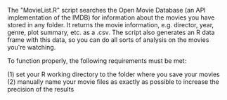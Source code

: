 The "MovieList.R" script searches the Open Movie Database (an API implementation of the IMDB) for information about the movies you have stored in any folder. It returns the movie information, e.g. director, year, genre, plot summary, etc. as a .csv. The script also generates an R data frame with this data, so you can do all sorts of analysis on the movies you're watching.

To function properly, the following requirements must be met:

(1) set your R working directory to the folder where you save your movies
(2) manually name your movie files as exactly as possible to increase the precision of the results
